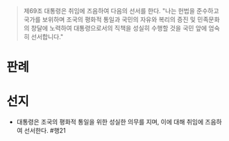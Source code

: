 > 제69조
> 대통령은 취임에 즈음하여 다음의 선서를 한다.
> "나는 헌법을 준수하고 국가를 보위하며 조국의 평화적 통일과 국민의 자유와 복리의 증진 및 민족문화의 창달에 노력하여 대통령으로서의 직책을 성실히 수행할 것을 국민 앞에 엄숙히 선서합니다."
# 판례
# 선지
- 대통령은 조국의 평화적 통일을 위한 성실한 의무를 지며, 이에 대해 취임에 즈음하여 선서한다. #행21